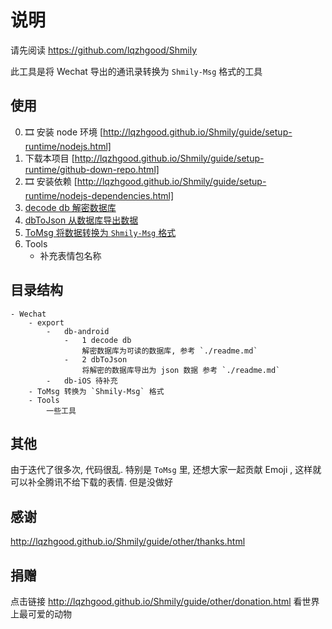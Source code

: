 # 说明

请先阅读 https://github.com/lqzhgood/Shmily

此工具是将 Wechat 导出的通讯录转换为 `Shmily-Msg` 格式的工具

## 使用

0. 🎞️ 安装 node 环境 [http://lqzhgood.github.io/Shmily/guide/setup-runtime/nodejs.html]
1. 下载本项目 [http://lqzhgood.github.io/Shmily/guide/setup-runtime/github-down-repo.html]
2. 🎞️ 安装依赖 [http://lqzhgood.github.io/Shmily/guide/setup-runtime/nodejs-dependencies.html]
3. [decode db 解密数据库](https://github.com/lqzhgood/Shmily-Get-Wechat/tree/main/export/db-android/1%20decode%20db)
4. [dbToJson 从数据库导出数据](https://github.com/lqzhgood/Shmily-Get-Wechat/tree/main/export/db-android/2%20dbToJson)
5. [ToMsg 将数据转换为 `Shmily-Msg` 格式](https://github.com/lqzhgood/Shmily-Get-Wechat/tree/main/ToMsg)
6. Tools
    - 补充表情包名称

## 目录结构

```
- Wechat
    - export
        -   db-android
            -   1 decode db
                解密数据库为可读的数据库, 参考 `./readme.md`
            -   2 dbToJson
                将解密的数据库导出为 json 数据 参考 `./readme.md`
        -   db-iOS 待补充
    - ToMsg 转换为 `Shmily-Msg` 格式
    - Tools
        一些工具
```

## 其他

由于迭代了很多次, 代码很乱.
特别是 `ToMsg` 里, 还想大家一起贡献 Emoji , 这样就可以补全腾讯不给下载的表情. 但是没做好

## 感谢

http://lqzhgood.github.io/Shmily/guide/other/thanks.html

## 捐赠

点击链接 http://lqzhgood.github.io/Shmily/guide/other/donation.html 看世界上最可爱的动物
